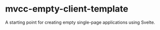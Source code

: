 # mvcc-empty-client-template

A starting point for creating empty single-page applications using Svelte.
